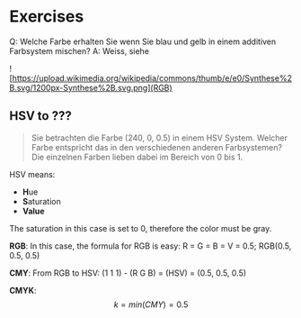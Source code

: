 # Exercises

Q: Welche Farbe erhalten Sie wenn Sie blau und gelb in einem additiven Farbsystem mischen?
A: Weiss, siehe

![https://upload.wikimedia.org/wikipedia/commons/thumb/e/e0/Synthese%2B.svg/1200px-Synthese%2B.svg.png](RGB)

## HSV to ???
> Sie betrachten die Farbe (240, 0, 0.5) in einem HSV System. 
> Welcher Farbe entspricht das in den verschiedenen anderen Farbsystemen? Die einzelnen Farben lieben dabei im Bereich von 0 bis 1.

HSV means:
- **H**ue
- **S**aturation
- **Value**

The saturation in this case is set to 0, therefore the color must be gray.

**RGB**:
In this case, the formula for RGB is easy: R = G = B = V = 0.5; RGB(0.5, 0.5, 0.5)

**CMY**:
From RGB to HSV: (1 1 1) - (R G B) = (HSV) = (0.5, 0.5, 0.5)

**CMYK**:
$$
k = min(CMY) = 0.5
$$
